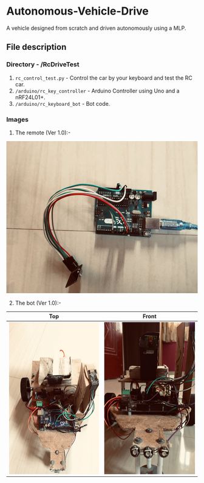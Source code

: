 # Autonomous-Vehicle-Drive
A vehicle designed from scratch and driven autonomously using a MLP.

## File description

### Directory - /RcDriveTest

1. `rc_control_test.py` - Control the car by your keyboard and test the RC car.
2. `/arduino/rc_key_controller` - Arduino Controller using Uno and a nRF24L01+.
3. `/arduino/rc_keyboard_bot` - Bot code.

### Images 

1. The remote (Ver 1.0):- 

<img src="images/IMG-1457.jpg" height="400" alt="Screenshot"/> 

2. The bot (Ver 1.0):-


| Top    | Front   | 
|------------|---------| 
| <img src="images/IMG-1464.jpg" height="400" alt="Screenshot"/>  |<img src="images/IMG-1462.jpg" height="400" alt="Screenshot"/>  |




